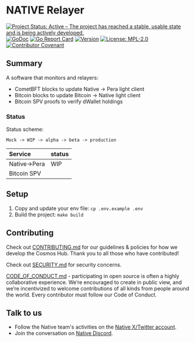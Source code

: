 <!-- markdownlint-disable MD041 -->
<!-- markdownlint-disable MD013 -->

<!-- ![Logo!](assets/logo.png) -->

# NATIVE Relayer

[![Project Status: Active – The project has reached a stable, usable state and is being actively developed.](https://www.repostatus.org/badges/latest/active.svg)](https://www.repostatus.org/#wip)
[![GoDoc](https://img.shields.io/badge/godoc-reference-blue?style=flat-square&logo=go)](https://godoc.org/github.com/gonative-cc/relayer)
[![Go Report Card](https://goreportcard.com/badge/github.com/gonative-cc/relayer?style=flat-square)](https://goreportcard.com/report/github.com/gonative-cc/relayer)
[![Version](https://img.shields.io/github/tag/gonative-cc/relayer.svg?style=flat-square)](https://github.com/github.com/gonative-cc/relayer)
[![License: MPL-2.0](https://img.shields.io/github/license/gonative-cc/relayer.svg?style=flat-square)](https://github.com/gonative-cc/relayer/blob/main/LICENSE)
[![Contributor Covenant](https://img.shields.io/badge/Contributor%20Covenant-2.1-4baaaa.svg)](./CODE_OF_CONDUCT.md) 

## Summary

A software that monitors and relayers:

- CometBFT blocks to update Native -> Pera light client
- Bitcoin blocks to update Bitcoin -> Native light client
- Bitcoin SPV proofs to verify dWallet holdings

### Status

Status scheme:

```text
Mock -> WIP -> alpha -> beta -> production
```

| Service       | status |
| :------------ | :----- |
| Native-\>Pera | WIP    |
| Bitcoin SPV   |        |

## Setup

1. Copy and update your env file: `cp .env.example .env`
2. Build the project: `make build`

## Contributing

Check out [CONTRIBUTING.md](./CONTRIBUTING.md) for our guidelines & policies for how we develop the Cosmos Hub. Thank you to all those who have contributed!

Check out [SECURITY.md](./SECURITY.md) for security concerns.

[CODE_OF_CONDUCT.md](CODE_OF_CONDUCT.md) - participating in open source is often a highly collaborative experience. We’re encouraged to create in public view, and we’re incentivized to welcome contributions of all kinds from people around the world. Every contributor must follow our Code of Conduct.

## Talk to us

- Follow the Native team's activities on the [Native X/Twitter account](https://x.com/NativeNetwork).
- Join the conversation on [Native Discord](https://discord.gg/gonative).
